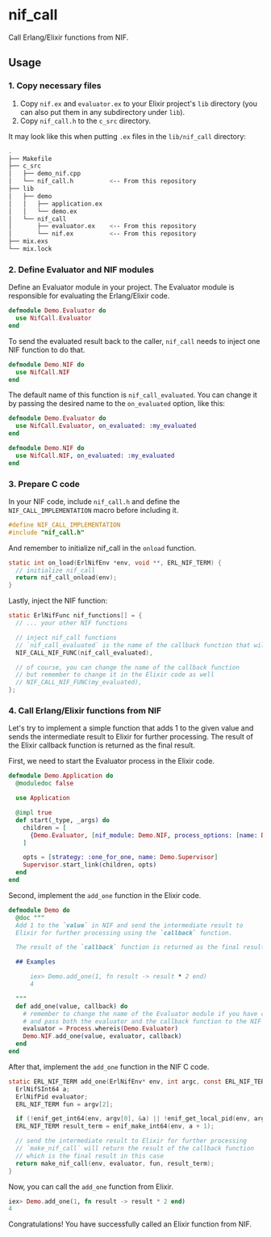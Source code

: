 # nif_call
Call Erlang/Elixir functions from NIF.

## Usage

### 1. Copy necessary files

1. Copy `nif.ex` and `evaluator.ex` to your Elixir project's `lib` directory (you can also put them in any subdirectory under `lib`). 
2. Copy `nif_call.h` to the `c_src` directory.

It may look like this when putting `.ex` files in the `lib/nif_call` directory:

```bash
.
├── Makefile
├── c_src
│   ├── demo_nif.cpp
│   └── nif_call.h          <-- From this repository
├── lib
│   ├── demo
│   │   ├── application.ex
│   │   └── demo.ex
│   └── nif_call
│       ├── evaluator.ex    <-- From this repository
│       └── nif.ex          <-- From this repository
├── mix.exs
└── mix.lock
```

### 2. Define Evaluator and NIF modules

Define an Evaluator module in your project. The Evaluator module is responsible for evaluating the Erlang/Elixir code. 

```elixir
defmodule Demo.Evaluator do
  use NifCall.Evaluator
end
```

To send the evaluated result back to the caller, `nif_call` needs to inject one NIF function to do that.

```elixir
defmodule Demo.NIF do
  use NifCall.NIF
end
```

The default name of this function is `nif_call_evaluated`. You can change it by passing the desired name to the `on_evaluated` option, like this:

```elixir
defmodule Demo.Evaluator do
  use NifCall.Evaluator, on_evaluated: :my_evaluated
end
```

```elixir
defmodule Demo.NIF do
  use NifCall.NIF, on_evaluated: :my_evaluated
end
```

### 3. Prepare C code

In your NIF code, include `nif_call.h` and define the `NIF_CALL_IMPLEMENTATION` macro before including it.

```c
#define NIF_CALL_IMPLEMENTATION
#include "nif_call.h"
```

And remember to initialize nif_call in the `onload` function.

```c
static int on_load(ErlNifEnv *env, void **, ERL_NIF_TERM) {
  // initialize nif_call
  return nif_call_onload(env);
}
```

Lastly, inject the NIF function:

```c
static ErlNifFunc nif_functions[] = {
  // ... your other NIF functions

  // inject nif_call functions
  // `nif_call_evaluated` is the name of the callback function that will be called by nif_call
  NIF_CALL_NIF_FUNC(nif_call_evaluated),

  // of course, you can change the name of the callback function
  // but remember to change it in the Elixir code as well
  // NIF_CALL_NIF_FUNC(my_evaluated),
};
```

### 4. Call Erlang/Elixir functions from NIF

Let's try to implement a simple function that adds 1 to the given value and sends the intermediate result to Elixir for further processing. The result of the Elixir callback function is returned as the final result.

First, we need to start the Evaluator process in the Elixir code.

```elixir
defmodule Demo.Application do
  @moduledoc false

  use Application

  @impl true
  def start(_type, _args) do
    children = [
      {Demo.Evaluator, [nif_module: Demo.NIF, process_options: [name: Demo.Evaluator]]}
    ]

    opts = [strategy: :one_for_one, name: Demo.Supervisor]
    Supervisor.start_link(children, opts)
  end
end
```

Second, implement the `add_one` function in the Elixir code.

```elixir
defmodule Demo do
  @doc """
  Add 1 to the `value` in NIF and send the intermediate result to
  Elixir for further processing using the `callback` function.

  The result of the `callback` function is returned as the final result.

  ## Examples

      iex> Demo.add_one(1, fn result -> result * 2 end)
      4

  """
  def add_one(value, callback) do
    # remember to change the name of the Evaluator module if you have changed it
    # and pass both the evaluator and the callback function to the NIF
    evaluator = Process.whereis(Demo.Evaluator)
    Demo.NIF.add_one(value, evaluator, callback)
  end
end
```

After that, implement the `add_one` function in the NIF C code.

```c
static ERL_NIF_TERM add_one(ErlNifEnv* env, int argc, const ERL_NIF_TERM argv[]) {
  ErlNifSInt64 a;
  ErlNifPid evaluator;
  ERL_NIF_TERM fun = argv[2];

  if (!enif_get_int64(env, argv[0], &a) || !enif_get_local_pid(env, argv[1], &evaluator)) return enif_make_badarg(env);
  ERL_NIF_TERM result_term = enif_make_int64(env, a + 1);

  // send the intermediate result to Elixir for further processing
  // `make_nif_call` will return the result of the callback function
  // which is the final result in this case
  return make_nif_call(env, evaluator, fun, result_term);
}
```

Now, you can call the `add_one` function from Elixir.

```elixir
iex> Demo.add_one(1, fn result -> result * 2 end)
4
```

Congratulations! You have successfully called an Elixir function from NIF.
